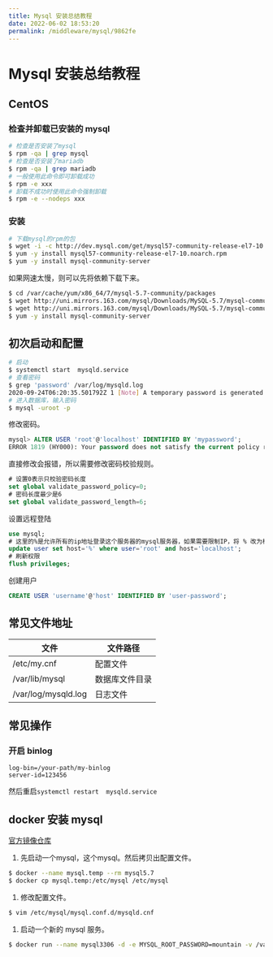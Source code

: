 ```yaml
---
title: Mysql 安装总结教程
date: 2022-06-02 18:53:20
permalink: /middleware/mysql/9862fe
---
```

# Mysql 安装总结教程

## CentOS

### 检查并卸载已安装的 mysql

```bash
# 检查是否安装了mysql
$ rpm -qa | grep mysql 
# 检查是否安装了mariadb
$ rpm -qa | grep mariadb 
# 一般使用此命令即可卸载成功
$ rpm -e xxx  
# 卸载不成功时使用此命令强制卸载
$ rpm -e --nodeps xxx 
```

### 安装

```bash
# 下载mysql的rpm的包
$ wget -i -c http://dev.mysql.com/get/mysql57-community-release-el7-10.noarch.rpm
$ yum -y install mysql57-community-release-el7-10.noarch.rpm
$ yum -y install mysql-community-server
```

如果网速太慢，则可以先将依赖下载下来。

```bash
$ cd /var/cache/yum/x86_64/7/mysql-5.7-community/packages
$ wget http://uni.mirrors.163.com/mysql/Downloads/MySQL-5.7/mysql-community-client-5.7.31-1.el7.x86_64.rpm
$ wget http://uni.mirrors.163.com/mysql/Downloads/MySQL-5.7/mysql-community-server-5.7.31-1.el7.x86_64.rpm
$ yum -y install mysql-community-server
```

## 初次启动和配置

```bash
# 启动
$ systemctl start  mysqld.service
# 查看密码
$ grep 'password' /var/log/mysqld.log 
2020-09-24T06:20:35.501792Z 1 [Note] A temporary password is generated for root@localhost: efTxxx3U32)t
# 进入数据库，输入密码
$ mysql -uroot -p
```

修改密码。

```sql
mysql> ALTER USER 'root'@'localhost' IDENTIFIED BY 'mypassword';
ERROR 1819 (HY000): Your password does not satisfy the current policy requirements
```

直接修改会报错，所以需要修改密码校验规则。

```sql
# 设置0表示只校验密码长度
set global validate_password_policy=0;
# 密码长度最少是6
set global validate_password_length=6;
```

设置远程登陆

```sql
use mysql;
# 这里的%是允许所有的ip地址登录这个服务器的mysql服务器，如果需要限制IP，将 % 改为相应的 IP 即可
update user set host='%' where user='root' and host='localhost';
# 刷新权限
flush privileges;
```

创建用户

```sql
CREATE USER 'username'@'host' IDENTIFIED BY 'user-password';
```

## 常见文件地址

| 文件                  | 文件路径    |
| ------------------- | ------- |
| /etc/my.cnf         | 配置文件    |
| /var/lib/mysql      | 数据库文件目录 |
| /var/log/mysqld.log | 日志文件    |

## 常见操作

### 开启 binlog

```
log-bin=/your-path/my-binlog
server-id=123456
```

然后重启`systemctl restart  mysqld.service`

## docker 安装 mysql

[官方镜像仓库](https://hub.docker.com/_/mysql)

1. 先启动一个mysql，这个mysql。然后拷贝出配置文件。

```bash
$ docker --name mysql.temp --rm mysql5.7
$ docker cp mysql.temp:/etc/mysql /etc/mysql
```

1. 修改配置文件。

```bash
$ vim /etc/mysql/mysql.conf.d/mysqld.cnf
```

1. 启动一个新的 mysql 服务。

```bash
$ docker run --name mysql3306 -d -e MYSQL_ROOT_PASSWORD=mountain -v /var/lib/mysql:/var/lib/mysql -v /etc/mysql:/etc/mysql -p 3306:3306 mysql:5.7
```
